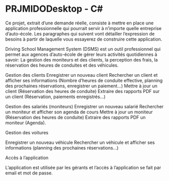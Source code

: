 # PRJMIDODesktop - C#


Ce projet, extrait d’une demande réelle, consiste à mettre en place une application
professionnelle qui pourrait servir à n’importe quelle entreprise d’auto-école.
Les paragraphes qui suivent vont détailler l’expression de besoins à partir de laquelle
vous essayerez de construire cette application.

Driving School Management System (DSMS) est un outil professionnel qui permet aux
agences d’auto-école de gérer leurs activités quotidiennes à savoir: La gestion des moniteurs et des
clients, la perception des frais, la réservation des heures de conduites et des véhicules.

Gestion des clients
Enregistrer un nouveau client
Rechercher un client et afficher ses informations (Nombre d’heures de conduite effective,
planning des prochaines réservations, enregistrer un paiement...)
Mettre à jour un client (Réservation des heures de conduite)
Extraire des rapports PDF sur un client (Réservation, paiements enregistrés...)

Gestion des salariés (moniteurs)
Enregistrer un nouveau salarié
Rechercher un moniteur et afficher son agenda de cours
Mettre à jour un moniteur (Réservation des heures de conduite)
Extraire des rapports PDF un moniteur (Agenda).

Gestion des voitures

Enregistrer un nouveau véhicule
Rechercher un véhicule et afficher ses informations (planning des prochaines réservations...)

Accès à l’application

L’application est utilisée par les gérants et l’accès à l’application se fait par email et mot de
passe.

